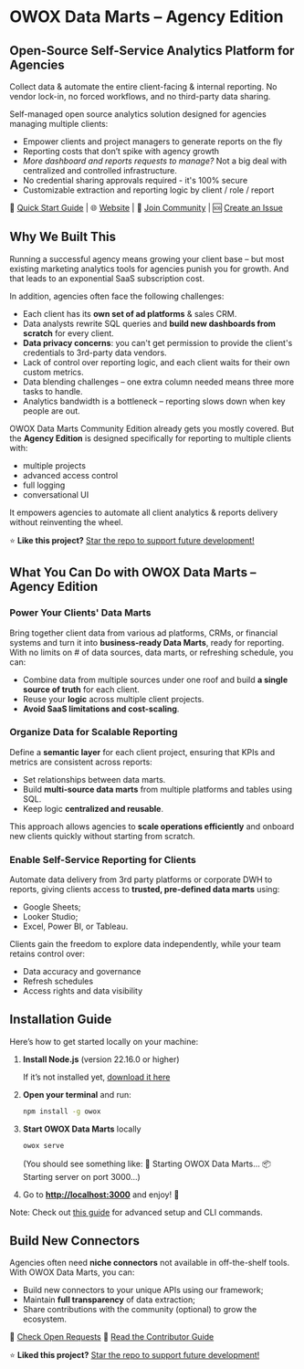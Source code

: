 # OWOX Data Marts – Agency Edition

## Open-Source Self-Service Analytics Platform for Agencies

Collect data & automate the entire client-facing & internal reporting. No vendor lock-in, no forced workflows, and no third-party data sharing.

Self-managed open source analytics solution designed for agencies managing multiple clients:

- Empower clients and project managers to generate reports on the fly
- Reporting costs that don’t spike with agency growth
- _More dashboard and reports requests to manage?_ Not a big deal with centralized and controlled infrastructure.
- No credential sharing approvals required - it's 100% secure
- Customizable extraction and reporting logic by client / role / report

📘 [Quick Start Guide](../getting-started/quick-start.md) |
 🌐 [Website](https://www.owox.com/?utm_source=github&utm_medium=referral&utm_campaign=readme&utm_content=agency) | 💬 [Join Community](https://github.com/OWOX/owox-data-marts/discussions) | 🆘 [Create an Issue](https://github.com/OWOX/owox-data-marts/issues)

## Why We Built This

Running a successful agency means growing your client base – but most existing marketing analytics tools for agencies punish you for growth. And that leads to an exponential SaaS subscription cost.

In addition, agencies often face the following challenges:

- Each client has its **own set of ad platforms** & sales CRM.
- Data analysts rewrite SQL queries and **build new dashboards from scratch** for every client.
- **Data privacy concerns**: you can't get permission to provide the client's credentials to 3rd-party data vendors.
- Lack of control over reporting logic, and each client waits for their own custom metrics.
- Data blending challenges – one extra column needed means three more tasks to handle.
- Analytics bandwidth is a bottleneck – reporting slows down when key people are out.

OWOX Data Marts Community Edition already gets you mostly covered. But the **Agency Edition** is designed specifically for reporting to multiple clients with:

- multiple projects
- advanced access control
- full logging
- conversational UI

It empowers agencies to automate all client analytics & reports delivery without reinventing the wheel.

⭐ **Like this project?** [Star the repo to support future development!](https://github.com/OWOX/owox-data-marts)

## What You Can Do with OWOX Data Marts – Agency Edition

### Power Your Clients' Data Marts

Bring together client data from various ad platforms, CRMs, or financial systems and turn it into **business-ready Data Marts**, ready for reporting. With no limits on # of data sources, data marts, or refreshing schedule, you can:

- Combine data from multiple sources under one roof and build **a single source of truth** for each client.
- Reuse your **logic** across multiple client projects.
- **Avoid SaaS limitations and cost-scaling**.

### Organize Data for Scalable Reporting

Define a **semantic layer** for each client project, ensuring that KPIs and metrics are consistent across reports:

- Set relationships between data marts.
- Build **multi-source data marts** from multiple platforms and tables using SQL.
- Keep logic **centralized and reusable**.

This approach allows agencies to **scale operations efficiently** and onboard new clients quickly without starting from scratch.

### Enable Self-Service Reporting for Clients

Automate data delivery from 3rd party platforms or corporate DWH to reports, giving clients access to **trusted, pre-defined data marts** using:

- Google Sheets;
- Looker Studio;
- Excel, Power BI, or Tableau.

Clients gain the freedom to explore data independently, while your team retains control over:

- Data accuracy and governance
- Refresh schedules
- Access rights and data visibility

## Installation Guide

Here’s how to get started locally on your machine:

1. **Install Node.js** (version 22.16.0 or higher)

   If it’s not installed yet, [download it here](https://nodejs.org/en/download)

2. **Open your terminal** and run:

   ```bash
   npm install -g owox
   ```

3. **Start OWOX Data Marts** locally

   ```bash
   owox serve
   ```

   (You should see something like:
   🚀 Starting OWOX Data Marts...
   📦 Starting server on port 3000...)

4. Go to **<http://localhost:3000>** and enjoy! 🎉

Note: Check out [this guide](../../apps/owox/CONTRIBUTING.md) for advanced setup and CLI commands.

## Build New Connectors

Agencies often need **niche connectors** not available in off-the-shelf tools. With OWOX Data Marts, you can:

- Build new connectors to your unique APIs using our framework;
- Maintain **full transparency** of data extraction;
- Share contributions with the community (optional) to grow the ecosystem.

📌 [Check Open Requests](https://github.com/OWOX/owox-data-marts/issues)
📘 [Read the Contributor Guide](https://github.com/OWOX/owox-data-marts/CONTRIBUTING.md)  

⭐ **Liked this project?** [Star the repo to support future development!](https://github.com/OWOX/owox-data-marts)
